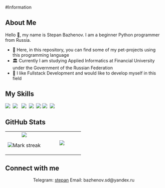 #Information
## About Me

Hello 👋, my name is Stepan Bazhenov. I am a beginner Python programmer from Russia.
- 🔭 Here, in this repository, you can find some of my pet-projects using this programming language
- 🏛️ Currently I am studying Applied Informatics at Financial University under the Government of the Russian Federation
- 🌱 I like Fullstack Development and would like to develop myself in this field

## My Skills

<img src="https://img.shields.io/badge/Python-3776AB?logo=python&logoColor=fff"> 
<img src="https://img.shields.io/badge/Postgres-%23316192.svg?logo=postgresql&logoColor=white">  
<img src="https://img.shields.io/badge/HTML-%23E34F26.svg?logo=html5&logoColor=white"> 
<img src="https://img.shields.io/badge/CSS-1572B6?logo=css3&logoColor=fff"> 
<img src="https://img.shields.io/badge/GitHub-%23121011.svg?logo=github&logoColor=white">
<img src="https://img.shields.io/badge/Anaconda-44A833?logo=anaconda&logoColor=fff"> 
<img src="https://img.shields.io/badge/Bootstrap-7952B3?logo=bootstrap&logoColor=fff"> 

## GitHub Stats

<table><tbody><tr border="none"><td width="50%" align="center">
<img align="center" src="https://readme-stats-fork-mauve.vercel.app/api/?username=bazhenovstepan&theme=dark&show_icons=true&count_private=true">

<img alt="Mark streak" src="https://github-readme-streak-stats-five-roan.vercel.app?user=bazhenovstepan&theme=dark"></td><td width="50%" align="center">
<img align="center" src="https://readme-stats-fork-mauve.vercel.app/api/top-langs/?username=bazhenovstepan&theme=dark&hide_border=false&no-bg=true&no-frame=true&langs_count=6"></td></tr></tbody></table>

## Connect with me

<p align="center"> Telegram: <a href="https://t.me/drpepper487" target="_blank">stepan</a> Email: bazhenov.sd@yandex.ru</p>